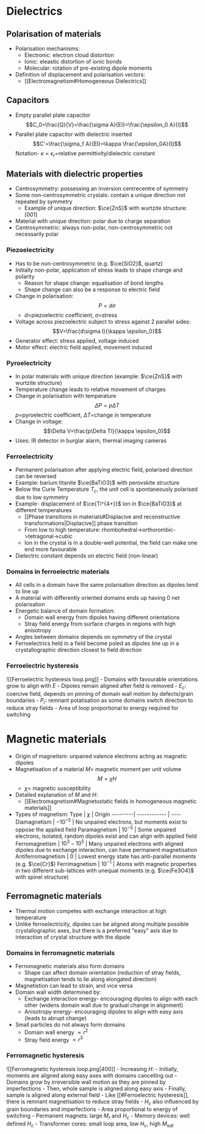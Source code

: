 # Dielectrics
## Polarisation of materials
- Polarisation mechanisms:
	- Electronic: electron cloud distortion
	- Ionic: eleastic distortion of ionic bonds
	- Molecular: rotation of pre-existing dipole moments
- Definition of displacement and polarisation vectors:
	- [[Electromagnetism#Homogeneous Dielectrics]]
## Capacitors
- Empty parallel plate capacitor
$$C_0=\frac{Q}{V}=\frac{\sigma A}{El}=\frac{\epsilon_0 A}{l}$$
- Parallel plate capacitor with dielectric inserted
$$C'=\frac{\sigma_f A}{El}=\kappa \frac{\epsilon_0A}{l}$$
	Notation- $\kappa=\epsilon_r$=relative permittivity/dielectric constant

## Materials with dielectric properties
- Centrosymmetry: possessing an inversion centrecentre of symmetry
- Some non-centrosymmetric crystals: contain a unique direction not repeated by symmetry
	- Example of unique direction: $\ce{ZnS}$ with wurtzite structure: $[001]$
- Material with unique direction: polar due to charge separation
- Centrosymmetric: always non-polar, non-centrosymmetric not necessarily polar
### Piezoelectricity
- Has to be non-centrosymmetric (e.g. $\ce{SiO2}$, quartz)
- Initially non-polar, application of stress leads to shape change and polarity
	- Reason for shape change: equalisation of bond lengths
	- Shape change can also be a response to electric field
- Change in polarisation:
$$P=d\sigma$$
	- $d=$piezoelectric coefficient, $\sigma=$stress
- Voltage across piezoelectric subject to stress against 2 parallel sides:
$$V=\frac{d\sigma l}{\kappa \epsilon_0}$$
- Generator effect: stress applied, voltage induced
- Motor effect: electric field applied, movement induced

### Pyroelectricity
- In polar materials with unique direction (example: $\ce{ZnS}$ with wurtzite structure)
- Temperature change leads to relative movement of charges
- Change in polarisation with temperature
$$\Delta P=p\Delta T$$
	$p=$pyroelectric coefficient, $\Delta T=$change in temperature
- Change in voltage:
$$\Delta V=\frac{p\Delta Tl}{\kappa \epsilon_0}$$
- Uses: IR detector in burglar alarm, thermal imaging cameras
### Ferroelectricity
- Permanent polarisation after applying electric field, polarised direction can be reversed
- Example: barium titanite $\ce{BaTiO3}$ with perovskite structure
- Below the Curie Temperature $T_c$, the unit cell is spontaneously polarised due to low symmetry
- Example- displacement of $\ce{Ti^{4+}}$ ion in $\ce{BaTiO3}$ at different temperatures
	- [[Phase transitions in materials#Displacive and reconstructive transformations|Displacive]] phase transition
	- From low to high temperature: rhombohedral->orthorombic->tetragonal->cubic
	- Ion in the crystal is in a double-well potential, the field can make one end more favourable
- Dielectric constant depends on electric field (non-linear)
### Domains in ferroelectric materials
- All cells in a domain have the same polarisation direction as dipoles tend to line up
- A material with differently oriented domains ends up having 0 net polarisation
- Energetic balance of domain formation:
	- Domain wall energy from dipoles having different orientations
	- Stray field energy from surface charges in regions with high anisotropy
- Angles between domains depends on symmetry of the crystal
- Ferroelectrics held in a field become poled as dipoles line up in a crystallographic direction closest to field direction
### Ferroelectric hysteresis
![[Ferroelectric hysteresis loop.png]]
	- Domains with favourable orientations grow to align with $E$
	- Dipoles remain aligned after field is removed
	- $E_c$: coercive field, depends on pinning of domain wall motion by defects/grain boundaries
	- $P_r$: remnant polatisation as some domains switch direction to reduce stray fields
	- Area of loop proportional to energy required for switching
# Magnetic materials
- Origin of magnetism: unpaired valence electrons acting as magnetic dipoles
- Magnetisation of a material $M=$ magnetic moment per unit volume
$$M=\chi H$$
	- $\chi=$ magnetic susceptibility
- Detailed explanation of $M$ and $H$: 
	- [[Electromagnetism#Magnetostatic fields in homogeneous magnetic materials]]
- Types of magnetism:
Type | $\chi$ | Origin
---------| ------------ | ----
Diamagnetism | $-10^{-5}$ | No unpaired electrons, but moments exist to oppose the applied field
Paramagnetism | $10^{-5}$ | Some unpaired electrons, isolated, random dipoles exist and can align with applied field
Ferromagnetism | $10^3-10^5$ | Many unpaired electrons with aligned dipoles due to exchange interaction, can have permanent magnetisation
Antiferromagnetism | 0 | Lowest energy state has anti-parallel moments (e.g. $\ce{Cr}$)
Ferrimagnetism | $10^{-1}$ | Atoms with magnetic properties in two different sub-lattices with unequal moments (e.g. $\ce{Fe3O4}$ with spinel structure)
## Ferromagnetic materials
- Thermal motion competes with exchange interaction at high temperature
- Unlike ferroelectricity, dipoles can be aligned along multiple possible crystallographic axes, but there is a preferred "easy" axis due to interaction of crystal structure with the dipole
### Domains in ferromagnetic materials
- Ferromagnetic materials also form domains
	- Shape can affect domain orientation (reduction of stray fields, magnetisation tends to lie along elongated direction)
- Magnetistion can lead to strain, and vice versa
- Domain wall width determined by:
	- Exchange interaction energy- encouraging dipoles to align with each other (widens domain wall due to gradual change in alignment)
	- Anisotropy energy- encouraging dipoles to align with easy axis (leads to abrupt change)
- Small particles do not always form domains
	- Domain wall energy $\propto r^2$
	- Stray field energy $\propto r^3$
### Ferromagnetic hysteresis
![[Ferromagnetic hysteresis loop.png|400]]
	- Increasing $H$:
		- Initially, moments are aligned along easy axes with domains cancelling out
		- Domains grow by irreversible wall motion as they are pinned by imperfections
		- Then, whole sample is aligned along easy axis
		- Finally, sample is aligned along external field
	- Like [[#Ferroelectric hysteresis]], there is remnant magnetisation to reduce stray fields
	- $H_c$ also influenced by grain boundaries and imperfections
	- Area proportional to energy of switching
		- Permanent magnets: large $M_r$ and $H_c$
		- Memory devices: well defined $H_c$
		- Transformer cores: small loop area, low $H_c$, high $M_{sat}$